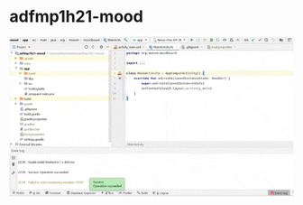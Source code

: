 # adfmp1h21-mood
![](https://github.com/moevm/adfmp1h21-mood/blob/main/doc/screencast.gif?raw=true)
